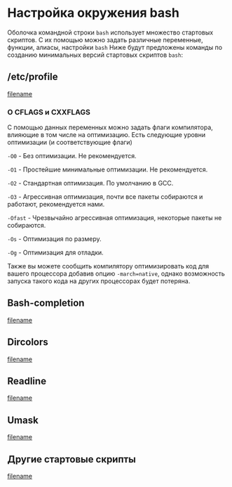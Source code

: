 # Настройка окружения bash

Оболочка командной строки `bash` использует множество стартовых скриптов. С их помощью можно задать различные переменные, функции, алиасы, настройки `bash`
Ниже будут предложены команды по созданию минимальных версий стартовых скриптов  `bash`:

## /etc/profile

<!-- объяснение давать как коментарии в самом скрипте -->

[filename](https://raw.githubusercontent.com/Linux4Yourself/Linux4Yourself.Book.Scripts/develop/src/profile.sh ':include')

### О CFLAGS и CXXFLAGS

С помощью данных переменных можно задать флаги компилятора, влияющие в том числе на оптимизацию. 
Есть следующие уровни оптимизации (и соответствующие флаги)

``-O0`` - Без оптимизации. Не рекомендуется.

``-O1`` - Простейшие минимальные оптимизации. Не рекомендуется.

``-O2`` - Стандартная оптимизация. По умолчанию в GCC.

``-O3`` - Агрессивная оптимизация, почти все пакеты собираются и работают, рекомендуется нами.

``-Ofast`` - Чрезвычайно агрессивная оптимизация, некоторые пакеты не собираются.

``-Os`` - Оптимизация по размеру.

``-Og`` - Оптимизация для отладки. 

Также вы можете сообщить компилятору оптимизировать код для вашего процессора добавив опцию ``-march=native``, однако возможность запуска такого кода на других процессорах будет потеряна.

## Bash-completion

[filename](https://raw.githubusercontent.com/Linux4Yourself/Linux4Yourself.Book.Scripts/develop/src/completion.sh ':include')

## Dircolors

[filename](https://raw.githubusercontent.com/Linux4Yourself/Linux4Yourself.Book.Scripts/develop/src/dircolors.sh ':include')

## Readline

[filename](https://raw.githubusercontent.com/Linux4Yourself/Linux4Yourself.Book.Scripts/develop/src/inputrc.sh ':include')

## Umask

[filename](https://raw.githubusercontent.com/Linux4Yourself/Linux4Yourself.Book.Scripts/develop/src/umask.sh ':include')

## Другие стартовые скрипты

[filename](https://raw.githubusercontent.com/Linux4Yourself/Linux4Yourself.Book.Scripts/develop/src/other.sh ':include')
